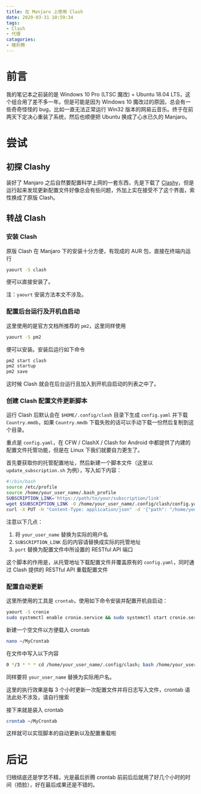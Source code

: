 ```yaml
---
title: 在 Manjaro 上使用 Clash
date: 2020-03-31 10:59:34
tags:
- Clash
- 代理
catagories:
- 瞎折腾
---
```


# 前言

我的笔记本之前装的是 Windows 10 Pro (LTSC 魔改) + Ubuntu 18.04 LTS，这个组合用了差不多一年。但是可能是因为 Windows 10 魔改过的原因，总会有一些奇奇怪怪的 bug，比如一直无法正常运行 Win32 版本的网易云音乐。终于在前两天下定决心重装了系统，然后也顺便把 Ubuntu 换成了心水已久的 Manjaro。

<!-- more -->

# 尝试

## 初探 Clashy

装好了 Manjaro 之后自然要配置科学上网的一套东西，先是下载了 [Clashy](https://github.com/SpongeNobody/Clashy)，但是运行起来发现更新配置文件好像总会有些问题，外加上实在接受不了这个界面，索性换成了原版 Clash。

## 转战 Clash

### 安装 Clash

原版 Clash 在 Manjaro 下的安装十分方便，有现成的 AUR 包，直接在终端内运行

```bash
yaourt -S clash
```

便可以直接安装了。

注：`yaourt` 安装方法本文不涉及。

### 配置后台运行及开机自启动

这里使用的是官方文档所推荐的 `pm2`，这里同样使用

```bash
yaourt -S pm2
```

便可以安装。安装后运行如下命令

```bash
pm2 start clash
pm2 startup
pm2 save
```

这时候 Clash 就会在后台运行且加入到开机自启动的列表之中了。

### 创建 Clash 配置文件更新脚本

运行 Clash 后默认会在 `$HOME/.config/clash` 目录下生成 `config.yaml` 并下载 `Country.mmdb`，如果 `Country.mmdb` 下载失败的话可以手动下载一份然后复制到这个目录。

重点是 `config.yaml`，在 CFW / ClashX / Clash for Android 中都提供了内建的配置文件托管功能，但是在 Linux 下我们就要自力更生了。

首先要获取你的托管配置地址，然后新建一个脚本文件（这里以 `update_subscription.sh` 为例），写入如下内容：

```sh
#!/bin/bash
source /etc/profile
source /home/your_user_name/.bash_profile
SUBSCRIPTION_LINK='https://path/to/your/subscription/link'
wget $SUBSCRIPTION_LINK -O /home/your_user_name/.config/clash/config.yaml
curl -X PUT -H "Content-Type: application/json" -d '{"path": "/home/your_user_name/.config/clash/config.yaml"}' http://127.0.0.1:port/configs
```

注意以下几点：
1. 将 `your_user_name` 替换为实际的用户名
2. `SUBSCRIPTION_LINK` 后的内容请替换成实际的托管地址
3. `port` 替换为配置文件中所设置的 RESTful API 端口

这个脚本的作用是，从托管地址下载配置文件并覆盖原有的 `config.yaml`，同时通过 Clash 提供的 RESTful API 重载配置文件

### 配置自动更新

这里所使用的工具是 `crontab`，使用如下命令安装并配置开机自启动：

```bash
yaourt -S cronie
sudo systemctl enable cronie.service && sudo systemctl start cronie.service
```

新建一个空文件以方便载入 crontab

```bash
nano ~/MyCrontab
```

在文件中写入以下内容

```bash
0 */3 * * * cd /home/your_user_name/.config/clash; bash /home/your_user_name/.config/clash/update_subscription.sh > /home/your_user_name/.config/clash/subscription_history.log 2>&1
```

同样要将 `your_user_name` 替换为实际用户名。

这里的执行效果是每 3 个小时更新一次配置文件并将日志写入文件，crontab 语法此处不涉及，请自行搜索

接下来就是装入 crontab

```bash
crontab ~/MyCrontab
```

这样就可以实现脚本的自动更新以及配置重载啦

# 后记

归根结底还是学艺不精，光是最后折腾 crontab 前前后后就用了好几个小时的时间（捂脸），好在最后成果还是不错的。
